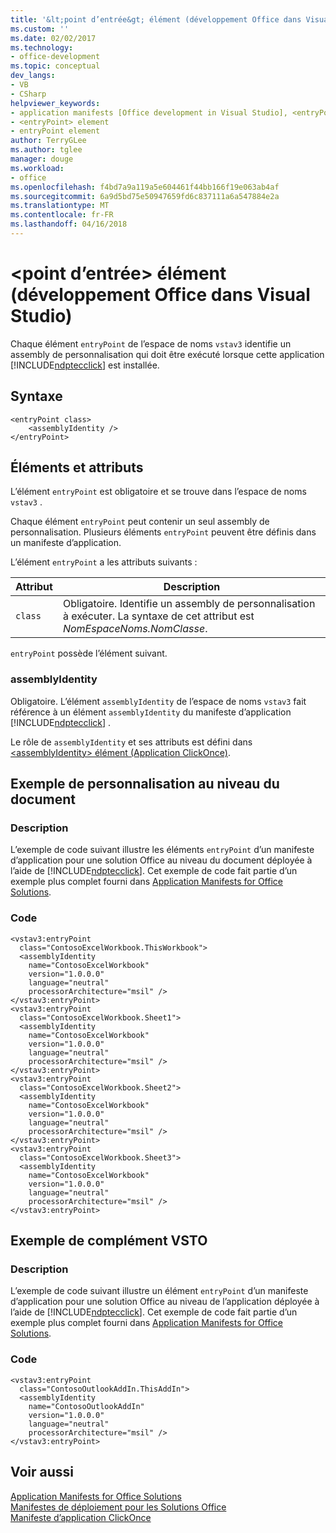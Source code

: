 ```yaml
---
title: '&lt;point d’entrée&gt; élément (développement Office dans Visual Studio) | Documents Microsoft'
ms.custom: ''
ms.date: 02/02/2017
ms.technology:
- office-development
ms.topic: conceptual
dev_langs:
- VB
- CSharp
helpviewer_keywords:
- application manifests [Office development in Visual Studio], <entryPoint> element
- <entryPoint> element
- entryPoint element
author: TerryGLee
ms.author: tglee
manager: douge
ms.workload:
- office
ms.openlocfilehash: f4bd7a9a119a5e604461f44bb166f19e063ab4af
ms.sourcegitcommit: 6a9d5bd75e50947659fd6c837111a6a547884e2a
ms.translationtype: MT
ms.contentlocale: fr-FR
ms.lasthandoff: 04/16/2018
---
```

# <a name="ltentrypointgt-element-office-development-in-visual-studio"></a>&lt;point d’entrée&gt; élément (développement Office dans Visual Studio)
  Chaque élément `entryPoint` de l’espace de noms `vstav3` identifie un assembly de personnalisation qui doit être exécuté lorsque cette application [!INCLUDE[ndptecclick](../vsto/includes/ndptecclick-md.md)] est installée.  
  
## <a name="syntax"></a>Syntaxe  
  
```  
<entryPoint class>  
    <assemblyIdentity />  
</entryPoint>  
```  
  
## <a name="elements-and-attributes"></a>Éléments et attributs  
 L’élément `entryPoint` est obligatoire et se trouve dans l’espace de noms `vstav3` .  
  
 Chaque élément `entryPoint` peut contenir un seul assembly de personnalisation. Plusieurs éléments `entryPoint` peuvent être définis dans un manifeste d’application.  
  
 L’élément `entryPoint` a les attributs suivants :  
  
|Attribut|Description|  
|---------------|-----------------|  
|`class`|Obligatoire. Identifie un assembly de personnalisation à exécuter. La syntaxe de cet attribut est *NomEspaceNoms.NomClasse*.|  
  
 `entryPoint` possède l’élément suivant.  
  
### <a name="assemblyidentity"></a>assemblyIdentity  
 Obligatoire. L’élément `assemblyIdentity` de l’espace de noms `vstav3` fait référence à un élément `assemblyIdentity` du manifeste d’application [!INCLUDE[ndptecclick](../vsto/includes/ndptecclick-md.md)] .  
  
 Le rôle de `assemblyIdentity` et ses attributs est défini dans [ &#60;assemblyIdentity&#62; élément &#40;Application ClickOnce&#41;](/visualstudio/deployment/assemblyidentity-element-clickonce-application).  
  
## <a name="document-level-customization-example"></a>Exemple de personnalisation au niveau du document  
  
### <a name="description"></a>Description  
 L’exemple de code suivant illustre les éléments `entryPoint` d’un manifeste d’application pour une solution Office au niveau du document déployée à l’aide de [!INCLUDE[ndptecclick](../vsto/includes/ndptecclick-md.md)]. Cet exemple de code fait partie d’un exemple plus complet fourni dans [Application Manifests for Office Solutions](../vsto/application-manifests-for-office-solutions.md).  
  
### <a name="code"></a>Code  
  
```  
<vstav3:entryPoint   
  class="ContosoExcelWorkbook.ThisWorkbook">  
  <assemblyIdentity   
    name="ContosoExcelWorkbook"   
    version="1.0.0.0"   
    language="neutral"   
    processorArchitecture="msil" />  
</vstav3:entryPoint>  
<vstav3:entryPoint   
  class="ContosoExcelWorkbook.Sheet1">  
  <assemblyIdentity   
    name="ContosoExcelWorkbook"   
    version="1.0.0.0"   
    language="neutral"   
    processorArchitecture="msil" />  
</vstav3:entryPoint>  
<vstav3:entryPoint   
  class="ContosoExcelWorkbook.Sheet2">  
  <assemblyIdentity   
    name="ContosoExcelWorkbook"   
    version="1.0.0.0"   
    language="neutral"   
    processorArchitecture="msil" />  
</vstav3:entryPoint>  
<vstav3:entryPoint   
  class="ContosoExcelWorkbook.Sheet3">  
  <assemblyIdentity   
    name="ContosoExcelWorkbook"   
    version="1.0.0.0"   
    language="neutral"   
    processorArchitecture="msil" />  
</vstav3:entryPoint>  
```  
  
## <a name="vsto-add-in-example"></a>Exemple de complément VSTO  
  
### <a name="description"></a>Description  
 L’exemple de code suivant illustre un élément `entryPoint` d’un manifeste d’application pour une solution Office au niveau de l’application déployée à l’aide de [!INCLUDE[ndptecclick](../vsto/includes/ndptecclick-md.md)]. Cet exemple de code fait partie d’un exemple plus complet fourni dans [Application Manifests for Office Solutions](../vsto/application-manifests-for-office-solutions.md).  
  
### <a name="code"></a>Code  
  
```  
<vstav3:entryPoint   
  class="ContosoOutlookAddIn.ThisAddIn">  
  <assemblyIdentity   
    name="ContosoOutlookAddIn"   
    version="1.0.0.0"   
    language="neutral"   
    processorArchitecture="msil" />  
</vstav3:entryPoint>  
```  
  
## <a name="see-also"></a>Voir aussi  
 [Application Manifests for Office Solutions](../vsto/application-manifests-for-office-solutions.md)   
 [Manifestes de déploiement pour les Solutions Office](../vsto/deployment-manifests-for-office-solutions.md)   
 [Manifeste d’application ClickOnce](/visualstudio/deployment/clickonce-application-manifest)  
  
  